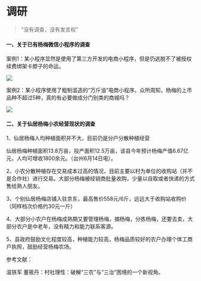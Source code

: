 # 调研

> “没有调查，没有发言权”

#### 一、关于已有杨梅微信小程序的调查

案例1：某小程序显然是使用了第三方开发的电商小程序，但是仍逃脱不了被授权续费绑架卡脖子的命运。

![](https://7166-qfarm-mp-test-8ef757-1258810866.tcb.qcloud.la/temp/%E5%BE%AE%E4%BF%A1%E5%9B%BE%E7%89%87_20190618202607.jpg?sign=be74a53812f401bdf9a826d24e532956&t=1560872364)



案例2：某小程序使用了粗制滥造的“万斤油”电商小程序。众所周知，杨梅的上市品种不超过5种，真的有必要做成分门别类的商城吗？

![](https://7166-qfarm-mp-test-8ef757-1258810866.tcb.qcloud.la/temp/%E5%BE%AE%E4%BF%A1%E5%9B%BE%E7%89%87_20190618202607.png?sign=20c1f0f3742985c8bdf637abfe98088d&t=1560872385)



#### 二、关于仙居杨梅小农经营现状的调查



1、仙居杨梅人均种植面积并不大，目前仍是分户分散种植经营

仙居杨梅种植面积13.8万亩，投产面积12.5万亩，该县今年预计杨梅产值6.67亿元，人均可增收1800余元。（台州6月14日电）。

2、小农分散种植存在交易成本过高的情况，目前主要以村为单位的收购站（并不是合作社）进行交易。大部分杨梅被经销商批量收购，少量以自取或者快递的方式售给熟人朋友。

3、个别仙居杨梅店铺入驻京东，最高售价558元/6斤，远远大于收购站收购价（同样档次价格约30元一斤）

4、大部分小农户在杨梅成熟期又要管理杨梅，摘杨梅，分拣杨梅，还要去卖，大部分农户是中老年，没有精力和能力联系客源。

5、县政府鼓励文化程度较高，种植能力较高，杨梅品质较好的农户办理个体工商户执照，鼓励经营杨梅农场。



参考文献：

温铁军 董筱丹：村社理性：破解“三农”与“三治”困境的一个新视角。